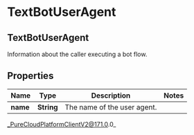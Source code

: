 # TextBotUserAgent

## TextBotUserAgent
Information about the caller executing a bot flow.

## Properties

|Name | Type | Description | Notes|
|------------ | ------------- | ------------- | -------------|
| **name** | **String** | The name of the user agent. | |



_PureCloudPlatformClientV2@171.0.0_
